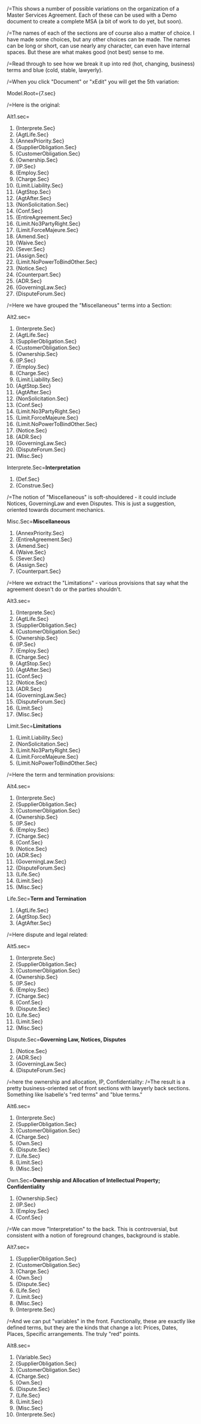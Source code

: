 /=This shows a number of possible variations on the organization of a Master Services Agreement.  Each of these can be used with a Demo document to create a complete MSA (a bit of work to do yet, but soon).

/=The names of each of the sections are of course also a matter of choice.  I have made some choices, but any other choices can be made.  The names can be long or short, can use nearly any character, can even have internal spaces.  But these are what makes good (not best) sense to me.

/=Read through to see how we break it up into red (hot, changing, business) terms and blue (cold, stable, lawyerly).

/=When you click "Document" or "xEdit" you will get the 5th variation:

Model.Root={7.sec}
 
/=Here is the original:

Alt1.sec=<ol><li>{Interprete.Sec}<li>{AgtLife.Sec}<li>{AnnexPriority.Sec}<li>{SupplierObligation.Sec}<li>{CustomerObligation.Sec}<li>{Ownership.Sec}<li>{IP.Sec}<li>{Employ.Sec}<li>{Charge.Sec}<li>{Limit.Liability.Sec}<li>{AgtStop.Sec}<li>{AgtAfter.Sec}<li>{NonSolicitation.Sec}<li>{Conf.Sec}<li>{EntireAgreement.Sec}<li>{Limit.No3PartyRight.Sec}<li>{Limit.ForceMajeure.Sec}<li>{Amend.Sec}<li>{Waive.Sec}<li>{Sever.Sec}<li>{Assign.Sec}<li>{Limit.NoPowerToBindOther.Sec}<li>{Notice.Sec}<li>{Counterpart.Sec}<li>{ADR.Sec}<li>{GoverningLaw.Sec}<li>{DisputeForum.Sec}</ol>

/=Here we have grouped the "Miscellaneous" terms into a Section:

Alt2.sec=<ol><li>{Interprete.Sec}<li>{AgtLife.Sec}<li>{SupplierObligation.Sec}<li>{CustomerObligation.Sec}<li>{Ownership.Sec}<li>{IP.Sec}<li>{Employ.Sec}<li>{Charge.Sec}<li>{Limit.Liability.Sec}<li>{AgtStop.Sec}<li>{AgtAfter.Sec}<li>{NonSolicitation.Sec}<li>{Conf.Sec}<li>{Limit.No3PartyRight.Sec}<li>{Limit.ForceMajeure.Sec}<li>{Limit.NoPowerToBindOther.Sec}<li>{Notice.Sec}<li>{ADR.Sec}<li>{GoverningLaw.Sec}<li>{DisputeForum.Sec}<li>{Misc.Sec}</ol>

Interprete.Sec=<b>Interpretation</b><ol><li>{Def.Sec}<li>{Construe.Sec}</ol>

/=The notion of "Miscellaneous" is soft-shouldered - it could include Notices, GoverningLaw and even Disputes.  This is just a suggestion, oriented towards document mechanics.
 
Misc.Sec=<b>Miscellaneous</b><ol><li>{AnnexPriority.Sec}<li>{EntireAgreement.Sec}<li>{Amend.Sec}<li>{Waive.Sec}<li>{Sever.Sec}<li>{Assign.Sec}<li>{Counterpart.Sec}</ol>

/=Here we extract the "Limitations" - various provisions that say what the agreement doesn't do or the parties shouldn't.

Alt3.sec=<ol><li>{Interprete.Sec}<li>{AgtLife.Sec}<li>{SupplierObligation.Sec}<li>{CustomerObligation.Sec}<li>{Ownership.Sec}<li>{IP.Sec}<li>{Employ.Sec}<li>{Charge.Sec}<li>{AgtStop.Sec}<li>{AgtAfter.Sec}<li>{Conf.Sec}<li>{Notice.Sec}<li>{ADR.Sec}<li>{GoverningLaw.Sec}<li>{DisputeForum.Sec}<li>{Limit.Sec}<li>{Misc.Sec}</ol>

Limit.Sec=<b>Limitations</b><ol><li>{Limit.Liability.Sec}<li>{NonSolicitation.Sec}<li>{Limit.No3PartyRight.Sec}<li>{Limit.ForceMajeure.Sec}<li>{Limit.NoPowerToBindOther.Sec}</ol>

/=Here the term and termination provisions:

Alt4.sec=<ol><li>{Interprete.Sec}<li>{SupplierObligation.Sec}<li>{CustomerObligation.Sec}<li>{Ownership.Sec}<li>{IP.Sec}<li>{Employ.Sec}<li>{Charge.Sec}<li>{Conf.Sec}<li>{Notice.Sec}<li>{ADR.Sec}<li>{GoverningLaw.Sec}<li>{DisputeForum.Sec}<li>{Life.Sec}<li>{Limit.Sec}<li>{Misc.Sec}</ol>
Life.Sec=<b>Term and Termination</b><ol><li>{AgtLife.Sec}<li>{AgtStop.Sec}<li>{AgtAfter.Sec}</ol>

/=Here dispute and legal related:

Alt5.sec=<ol><li>{Interprete.Sec}<li>{SupplierObligation.Sec}<li>{CustomerObligation.Sec}<li>{Ownership.Sec}<li>{IP.Sec}<li>{Employ.Sec}<li>{Charge.Sec}<li>{Conf.Sec}<li>{Dispute.Sec}<li>{Life.Sec}<li>{Limit.Sec}<li>{Misc.Sec}</ol>

Dispute.Sec=<b>Governing Law, Notices, Disputes</b><ol><li>{Notice.Sec}<li>{ADR.Sec}<li>{GoverningLaw.Sec}<li>{DisputeForum.Sec}</ol>

/=here the ownership and allocation, IP, Confidentiality:
/=The result is a pretty business-oriented set of front sections with lawyerly back sections.  Something like Isabelle's "red terms" and "blue terms."

Alt6.sec=<ol><li>{Interprete.Sec}<li>{SupplierObligation.Sec}<li>{CustomerObligation.Sec}<li>{Charge.Sec}<li>{Own.Sec}<li>{Dispute.Sec}<li>{Life.Sec}<li>{Limit.Sec}<li>{Misc.Sec}</ol>

Own.Sec=<b>Ownership and Allocation of Intellectual Property; Confidentiality</b><ol><li>{Ownership.Sec}<li>{IP.Sec}<li>{Employ.Sec}<li>{Conf.Sec}</ol>

/=We can move "Interpretation" to the back.  This is controversial, but consistent with a notion of foreground changes, background is stable.

Alt7.sec=<ol><li>{SupplierObligation.Sec}<li>{CustomerObligation.Sec}<li>{Charge.Sec}<li>{Own.Sec}<li>{Dispute.Sec}<li>{Life.Sec}<li>{Limit.Sec}<li>{Misc.Sec}<li>{Interprete.Sec}</ol>

/=And we can put "variables" in the front.  Functionally, these are exactly like defined terms, but they are the kinds that change a lot:  Prices, Dates, Places, Specific arrangements.   The truly "red" points. 

Alt8.sec=<ol><li>{Variable.Sec}<li>{SupplierObligation.Sec}<li>{CustomerObligation.Sec}<li>{Charge.Sec}<li>{Own.Sec}<li>{Dispute.Sec}<li>{Life.Sec}<li>{Limit.Sec}<li>{Misc.Sec}<li>{Interprete.Sec}</ol>